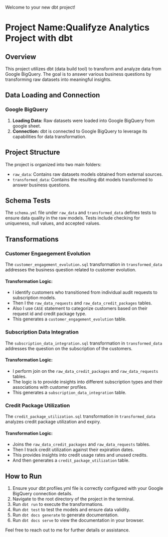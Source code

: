 Welcome to your new dbt project!

# Project Name:Qualifyze Analytics Project with dbt

## Overview

This project utilizes dbt (data build tool) to transform and analyze data from Google BigQuery. The goal is to answer various business questions by transforming raw datasets into meaningful insights.

## Data Loading and Connection

### Google BigQuery

1. **Loading Data:** Raw datasets were loaded into Google BigQuery from google sheet.
2. **Connection:** dbt is connected to Google BigQuery to leverage its capabilities for data transformation.

## Project Structure

The project is organized into two main folders:

- `raw_data`: Contains raw datasets models obtained from external sources.
- `transformed_data`: Contains the resulting dbt models transformed to answer business questions.

## Schema Tests

The `schema.yml` file under `raw_data` and `transformed_data` defines tests to ensure data quality in the raw models. Tests include checking for uniqueness, null values, and accepted values.

## Transformations

### Customer Engaegement Evolution

The `customer_engagement_evolution.sql` transformation in `transformed_data` addresses the business question related to customer evolution.

#### Transformation Logic:

- I identify customers who transitioned from individual audit requests to subscription models.
- Then I the `raw_data_requests` and `raw_data_credit_packages` tables.
- Also I use  `CASE` statement to categorize customers based on their request id and credit package type.
- This generates a `customer_engagement_evolution` table.

### Subscription Data Integration

The `subscription_data_integration.sql` transformation in `transformed_data` addresses the question on the subscription of the customers.

#### Transformation Logic:

- I perform join on the `raw_data_credit_packages` and `raw_data_requests` tables.
- The logic is to provide insights into different subscription types and their associations with customer profiles.
- This generates a `subscription_data_integration` table.

### Credit Package Utilization

The `credit_package_utilization.sql` transformation in `transformed_data` analyzes credit package utilization and expiry.

#### Transformation Logic:

- Joins the `raw_data_credit_packages` and `raw_data_requests` tables.
- Then I track credit utilization against their expiration dates.
- This provides insights into credit usage rates and unused credits.
- And then generates a `credit_package_utilization` table.

## How to Run

1. Ensure your dbt profiles.yml file is correctly configured with your Google BigQuery connection details.
2. Navigate to the root directory of the project in the terminal.
3. Run `dbt run` to execute the transformations.
4.  Run `dbt test` to test the models and ensure data validity.
5. Run `dbt docs generate` to generate documentation.
6. Run `dbt docs serve` to view the documentation in your browser.


Feel free to reach out to me for further details or assistance.


